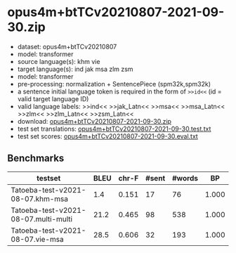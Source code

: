 # opus4m+btTCv20210807-2021-09-30.zip

* dataset: opus4m+btTCv20210807
* model: transformer
* source language(s): khm vie
* target language(s): ind jak msa zlm zsm
* model: transformer
* pre-processing: normalization + SentencePiece (spm32k,spm32k)
* a sentence initial language token is required in the form of `>>id<<` (id = valid target language ID)
* valid language labels: >>ind<< >>jak_Latn<< >>msa<< >>msa_Latn<< >>zlm<< >>zlm_Latn<< >>zsm_Latn<<
* download: [opus4m+btTCv20210807-2021-09-30.zip](https://object.pouta.csc.fi/Tatoeba-MT-models/aav-pqw/opus4m+btTCv20210807-2021-09-30.zip)
* test set translations: [opus4m+btTCv20210807-2021-09-30.test.txt](https://object.pouta.csc.fi/Tatoeba-MT-models/aav-pqw/opus4m+btTCv20210807-2021-09-30.test.txt)
* test set scores: [opus4m+btTCv20210807-2021-09-30.eval.txt](https://object.pouta.csc.fi/Tatoeba-MT-models/aav-pqw/opus4m+btTCv20210807-2021-09-30.eval.txt)

## Benchmarks

| testset | BLEU  | chr-F | #sent | #words | BP |
|---------|-------|-------|-------|--------|----|
| Tatoeba-test-v2021-08-07.khm-msa 	| 1.4 	| 0.151 	| 17 	| 76 	| 1.000 |
| Tatoeba-test-v2021-08-07.multi-multi 	| 21.2 	| 0.465 	| 98 	| 538 	| 1.000 |
| Tatoeba-test-v2021-08-07.vie-msa 	| 28.5 	| 0.606 	| 32 	| 193 	| 1.000 |

